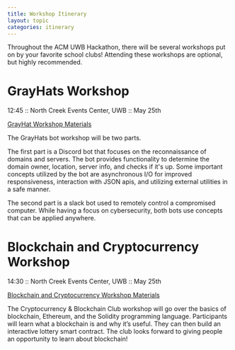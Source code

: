 ```yaml
---
title: Workshop Itinerary
layout: topic
categories: itinerary
---
```


Throughout the ACM UWB Hackathon, there will be several
workshops put on by your favorite school clubs! Attending these
workshops are optional, but highly recommended.

# GrayHats Workshop

12:45 :: North Creek Events Center, UWB :: May 25th

[GrayHat Workshop Materials][grayhats-workshop]

The GrayHats bot workshop will be two parts.

The first part is a Discord bot that focuses on the reconnaissance of domains and servers.
The bot provides functionality to determine the domain owner, location, server info, and checks if it's up.
Some important concepts utilized by the bot are asynchronous I/O for improved responsiveness, interaction with JSON apis, and utilizing external utilities in a safe manner.

The second part is a slack bot used to remotely control a compromised computer. While having a focus on cybersecurity, both bots use concepts that can be applied anywhere.

# Blockchain and Cryptocurrency Workshop

14:30 :: North Creek Events Center, UWB :: May 25th

[Blockchain and Cryptocurrency Workshop Materials][block-workshop]

The Cryptocurrency & Blockchain Club workshop will go over the basics of blockchain, Ethereum, and the Solidity programming language.
Participants will learn what a blockchain is and why it’s useful.
They can then build an interactive lottery smart contract.
The club looks forward to giving people an opportunity to learn about blockchain!

[grayhats-workshop]: https://github.com/WiredTurtle/Slacked
[block-workshop]: https://github.com/Marktc1993/Hackathon-Blockchain-Tutorial
